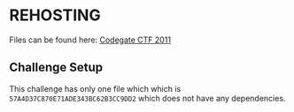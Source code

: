 # REHOSTING

Files can be found here: [Codegate CTF 2011](https://shell-storm.org/repo/CTF/CodeGate-2011/Binary/200/)

## Challenge Setup
This challenge has only one file which which is `57A4D37C870E71ADE343BC62B3CC9DD2` which does not have any dependencies.
